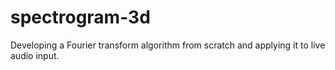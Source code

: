 # spectrogram-3d
Developing a Fourier transform algorithm from scratch and applying it to live audio input.
